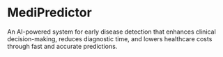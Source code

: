 # MediPredictor
An AI-powered system for early disease detection that enhances clinical decision-making, reduces diagnostic time, and lowers healthcare costs through fast and accurate predictions.
